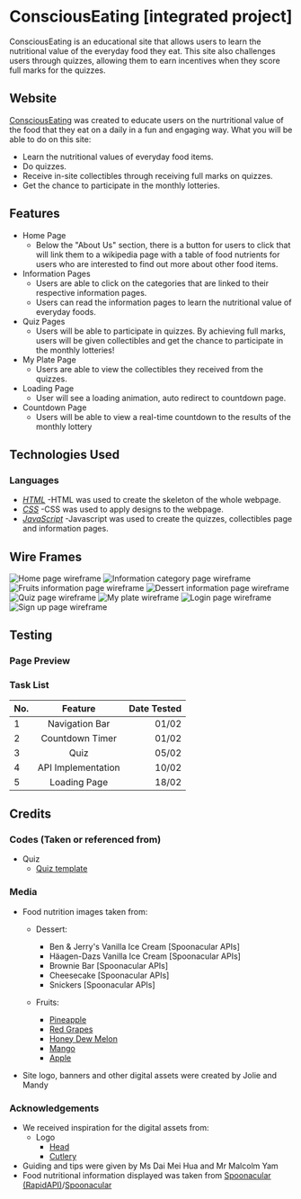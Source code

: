 # ConsciousEating [integrated project]

ConsciousEating is an educational site that allows users to learn the nutritional value of the everyday food they eat. This site also challenges users
through quizzes, allowing them to earn incentives when they score full marks for the quizzes.

## Website

[ConsciousEating](https://joliehehehe.github.io/Integrated-Project/) was created to educate users on the nurtritional value of the food that they eat 
on a daily in a fun and engaging way. 
What you will be able to do on this site:

- Learn the nutritional values of everyday food items.
- Do quizzes.
- Receive in-site collectibles through receiving full marks on quizzes.
- Get the chance to participate in the monthly lotteries.

## Features

- Home Page
    - Below the "About Us" section, there is a button for users to click that will link them to a wikipedia page with a table of food nutrients for users who are
    interested to find out more about other food items.
- Information Pages
    - Users are able to click on the categories that are linked to their respective information pages.
    - Users can read the information pages to learn the nutritional value of everyday foods.
- Quiz Pages
    - Users will be able to participate in quizzes. By achieving full marks, users will be given collectibles and get the chance to participate in the monthly lotteries!
- My Plate Page
    - Users are able to view the collectibles they received from the quizzes.
- Loading Page
    - User will see a loading animation, auto redirect to countdown page.
- Countdown Page
    - Users will be able to view a real-time countdown to the results of the monthly lottery

## Technologies Used

### Languages

- *[HTML](https://en.wikipedia.org/wiki/HTML#:~:text=Hypertext%20Markup%20Language%20(HTML)%20is,scripting%20languages%20such%20as%20JavaScript.)*
    -HTML was used to create the skeleton of the whole webpage.
- *[CSS](https://en.wikipedia.org/wiki/CSS)*
    -CSS was used to apply designs to the webpage.
- *[JavaScript](https://www.javascript.com/)*
    -Javascript was used to create the quizzes, collectibles page and information pages.

## Wire Frames

<img src="images/home_page.png" alt="Home page wireframe">
<img src="images/information_page.png" alt="Information category page wireframe">
<img src="images/info_fruits.png" alt="Fruits information page wireframe">
<img src="images/info_dessert.png" alt="Dessert information page wireframe">
<img src="images/quiz_page.png" alt="Quiz page wireframe">
<img src="images/my_plate.png" alt="My plate wireframe">
<img src="images/login_page.png" alt="Login page wireframe">
<img src="images/signup_page.png" alt="Sign up page wireframe">

## Testing

### Page Preview


### Task List
| No.  |     Feature     |  Date Tested |
|------|:---------------:|-------------:|
|  1   |   Navigation Bar |    01/02     |
|  2   |  Countdown Timer |    01/02     |
|  3   |       Quiz       |    05/02     |
|  4   |API Implementation|    10/02     |
|  5   |    Loading Page  |    18/02     |


## Credits

### Codes (Taken or referenced from)

- Quiz
    - [Quiz template](https://www.sitepoint.com/simple-javascript-quiz/)

### Media

- Food nutrition images taken from:
    - Dessert: 
        - Ben & Jerry's Vanilla Ice Cream [Spoonacular APIs]
        - Häagen-Dazs Vanilla Ice Cream [Spoonacular APIs]
        - Brownie Bar [Spoonacular APIs]
        - Cheesecake [Spoonacular APIs]
        - Snickers [Spoonacular APIs]

    - Fruits:
        - [Pineapple](https://www.healthifyme.com/blog/wp-content/uploads/2015/12/shutterstock_1670265607-1.jpg)
        - [Red Grapes](https://specialtyproduce.com/sppics/1223.png)
        - [Honey Dew Melon](https://upload.wikimedia.org/wikipedia/commons/f/f5/Honeydew.jpg)
        - [Mango](https://imagesvc.meredithcorp.io/v3/mm/image?q=85&c=sc&poi=face&url=https%3A%2F%2Fimg1.cookinglight.timeinc.net%2Fsites%2Fdefault%2Ffiles%2Fstyles%2F4_3_horizontal_-_1200x900%2Fpublic%2Fimage%2F2017%2F05%2Fmain%2Fmangoes-1706p10.jpg%3Fitok%3DZWXWWado)
        - [Apple](https://5.imimg.com/data5/LM/DU/MY-22954806/apple-fruit-500x500.jpg)

- Site logo, banners and other digital assets were created by Jolie and Mandy
    

### Acknowledgements
- We received inspiration for the digital assets from: 
    - Logo
        - [Head](https://dlpng.com/png/1657829)
        - [Cutlery](https://www.shutterstock.com/image-vector/fork-knife-linear-icon-line-editable-790122049)
- Guiding and tips were given by Ms Dai Mei Hua and Mr Malcolm Yam 
- Food nutritional information displayed was taken from [Spoonacular (RapidAPI)](https://rapidapi.com/spoonacular/api/recipe-food-nutrition/endpoints)/[Spoonacular](https://spoonacular.com/food-api/)